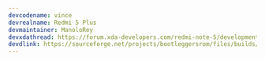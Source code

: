 ```yaml
---
devcodename: vince
devrealname: Redmi 5 Plus
devmaintainer: ManoloRey
devxdathread: https://forum.xda-developers.com/redmi-note-5/development/rom-bootleggersrom-2-3-stable-vince-t3807604
devdlink: https://sourceforge.net/projects/bootleggersrom/files/builds/vince/
---
```

